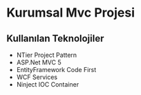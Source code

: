 Kurumsal Mvc Projesi
=========================

## Kullanılan Teknolojiler ##

 - NTier Project Pattern
 - ASP.Net MVC 5
 - EntityFramework Code First
 - WCF Services
 - Ninject IOC Container
 
